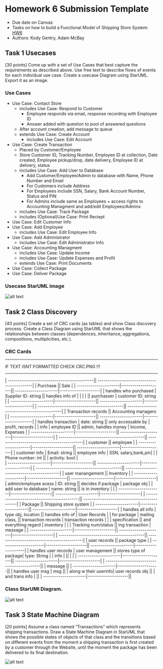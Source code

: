 # Homework 6 Submission Template
  * Due date on Canvas
  * Tasks on how to build a Functional Model of Shipping Store System: [HW6](HW6.md)
  * Authors: Kody Gentry, Adam McBay

## Task 1 Usecases
  [30 points] Come up with a set of Use Cases that best capture the requirements as described above. Use free text to describe flows of events for each individual use case. Create a usecase Diagram using StarUML. Export it as an image. 

  ### Use Cases
  * Use Case: Contact Store
    * includes Use Case: Respond to Customer
      - Employee responds via email, response recording with Employee ID
      - Answer added with question to pool of answered questions
    - After account creation, add message to queue
    * extends Use Case: Create Account
      * includes Use Case: Edit Account
  * Use Case: Create Transaction
    - Placed by Customer/Employee
    - Store Customer ID, Tracking Number, Employee ID at collection, Date created, Employee pickup/drop, date delivery, Employee ID at delivery, status
    * includes Use Case: Add User to Database 
      - Add Customer/Employee/Admin to database with Name, Phone Number and Email
      - For Customers include Address
      - For Employees include SSN, Salary, Bank Account Number, Status and PIN
      - For Admins include same as Employees + access rights to Accounting Managment and add/edit Employees/Admins
    * includes Use Case: Track Package
    * includes (Optional)Use Case: Print Reciept
  * Use Case: Edit Customer Info
  * Use Case: Add Employee
    * includes Use Case: Edit Employee Info
  * Use Case: Add Administrator
    * includes Use Case: Edit Administrator Info
  * Use Case: Accounting Managment
    * includes Use Case: Update Income
    * includes Use Case: Update Expenses and Profit
    * extends Use Case: Print Documents
  * Use Case: Collect Package
  * Use Case: Deliver Package
	
  ### Usecase StarUML image
  ![alt text](https://git.txstate.edu/CS3354/WGM/blob/master/HW6/Capture.PNG)

  

## Task 2 Class Discovery
  [40 points] Create a set of CRC cards (as tables) and show Class discovery process. Create a Class Diagram using StarUML that shows the relationships between classes (dependences, inheritance, aggregations, compositions, multiplicities, etc.). 
  
  ### CRC Cards
  
  *****************************************
  IF TEXT ISNT FORMATTED CHECK CRC.PNG !!!
  *****************************************	
	
  | --------------------------------------------|| --------------------------------------------|
  |                   Purchase                  ||                     Sale                    |
  | ----------------------|---------------------|| ----------------------|---------------------|
  | handles who purchased | Supplier ID: string || handles info of       |                     |
  |                       |                     || purchasser            | customer ID: string |
  | ----------------------|---------------------|| ----------------------|---------------------|
  | --------------------------------------------|| --------------------------------------------|
  |              Transaction records            ||             Accounting managers             |
  | ----------------------|---------------------|| ----------------------|---------------------|
  | handles transaction   | date: string        || only accessable by    | profit, records     |
  | info                  | employee ID         || admin, handles money  | Income, Expenses    |
  | ----------------------|---------------------|| ----------------------|---------------------|
  | --------------------------------------------|| --------------------------------------------|
  |                   customer                  ||                  employee                   |
  | ----------------------|---------------------|| ----------------------|---------------------|
  | customer info         | Email: string       || employee info         | SSN, salary,bank,pin|
  |                       | Phone number: int   ||                       | activity: bool      |   
  | ----------------------|---------------------|| ----------------------|---------------------|
  | --------------------------------------------|| --------------------------------------------|
  |              user manangement               ||                  Inventory                  |
  | ----------------------|---------------------|| ----------------------|---------------------|
  | admin/employee acess  | ID: string          || decides if package    | package obj         |
  | add user to database  | name: string        || is in inventory       |                     |
  | ----------------------|---------------------|| ----------------------|---------------------|
  | --------------------------------------------|| --------------------------------------------|
  |                   Package                   ||             Shipping store system           |
  | ----------------------|---------------------|| ----------------------|---------------------|
  | handles all info      | type obj, location  || handles info of       | User Records        |
  | for package           | mailing class,      || transaction records   | transaction records |
  |                       | specification       || and everything regard | inventory           |
  |                       | Tracking num/status || ing transaction       | message             |
  | ----------------------|---------------------|| ----------------------|---------------------|
  | --------------------------------------------|| --------------------------------------------|
  |              user records                   ||             package type                    |
  | ----------------------|---------------------|| ----------------------|---------------------|
  | handles user records  | user management     || stores type of package| type: String        |
  | info                  |                     ||                       |                     |
  | ----------------------|---------------------|| ----------------------|---------------------|
  | --------------------------------------------|| 
  |                   message                   ||
  | ----------------------|---------------------|| 
  | handles user msg      | msg                 || 
  | along w their userinfo| user records obj    || 
  | and trans info        |                     || 
  | ----------------------|---------------------|| 

  
  ### Class StarUMl Diagram.
  ![alt text](https://git.txstate.edu/CS3354/WGM/blob/master/HW6/ClassDiagram.png)
   
## Task 3 State Machine Diagram 
  [20 points] Assume a class named “Transactions” which represents shipping transactions. Draw a State Machine Diagram in StarUML that shows the possible states of objects of that class and the transitions based on different events from the moment a shipping transaction is first created by a customer through the Website, until the moment the package has been delivered to its final destination. 
  
  ![alt text](https://git.txstate.edu/CS3354/WGM/blob/master/HW6/statemachine.png)



